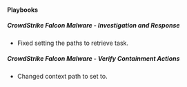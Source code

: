 
#### Playbooks
##### CrowdStrike Falcon Malware - Investigation and Response
- Fixed setting the paths to retrieve task.

##### CrowdStrike Falcon Malware - Verify Containment Actions
- Changed context path to set to.